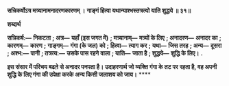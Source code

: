 **सन्निकर्षोऽत्र मत्र्यानामनादरणकारणम् ।** **गाङ्गं हित्वा यथान्याश्भस्तत्रत्यो याति शुद्धये ॥ ३१॥** 

**शब्दार्थ** 

**सन्निकर्ष:—** **निकटता** **; अत्र—** **यहाँ (इस जगत में)** **; मत्र्यानाम्—** **मत्र्यों के लिए** **; अनादरण—** **अनादर का** **; कारणम्—** **कारण** **;** **गाङ्गम्—** **गंगा (के जल) को** **; हित्वा—** **त्याग कर** **; यथा—** **जिस तरह** **; अन्य—** **दूसरा** **; अश्भ:—** **पानी** **; तत्रत्य:—** **उसके पास रहने** **वाला** **; याति—** **जाता है** **; शुद्धये—** **शुद्धि के लिए।** **.** 

**इस संसार में परिचय बढऩे से अनादर पनपता है। उदाहरणार्थ जो व्यक्ति गंगा के तट पर** **रहता है, वह अपनी शुद्धि के लिए गंगा की उपेक्षा करके अन्य किसी जलाशय को जाय।** **** 